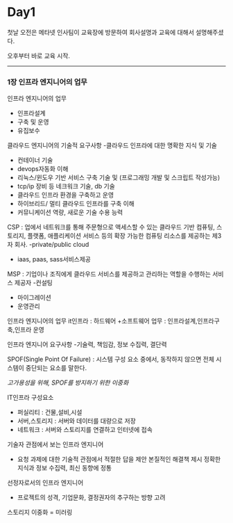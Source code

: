 # Day1

첫날 오전은 메타넷 인사팀이 교육장에 방문하여 회사설명과 교육에 대해서 설명해주셨다.

오후부터 바로 교육 시작.

---------------------------------------------------------------------------------------------------------------------------------------------------------------------------------------------------------------------

### 1장 인프라 엔지니어의 업무


인프라 엔지니어의 업무
- 인프라설계
- 구축 및 운영
- 유집보수


클라우드 엔지니어의 기술적 요구사항
-클라우드 인프라에 대한 명확한 지식 및 기술
- 컨테이너 기술
-  devops자동화 이해
- 리눅스/윈도우 기반 서비스 구축 기술 및 (프로그래밍 개발 및 스크립트 작성가능)
-  tcp/ip 장비 등 네크워크 기술, db 기술
- 클라우드 인프라 환경을 구축하고 운영
- 하이브리드/ 멀티 클라우드 인프라를 구축 이해
- 커뮤니케이션 역량, 새로운 기술 수용 능력


CSP : 업에서 네트워크를 통해 주문형으로 액세스할 수 있는 클라우드 기반 컴퓨팅, 스토리지, 플랫폼, 애플리케이션 서비스 등의 확장 가능한 컴퓨팅 리소스를 제공하는 제3자 회사.
-private/public cloud
- iaas, paas, sass서비스제공


MSP : 기업이나 조직에게 클라우드 서비스를 제공하고 관리하는 역할을 수행하는 서비스 제공자
-컨설팅
- 마이그레이션
- 운영관리


인프라 엔지니어의 업무
it인프라 : 하드웨어 +소프트웨어
업무 : 인프라설계,인프라구축,인프라 운영


인프라 엔지니어 요구사항
-기술력, 책임감, 정보 수집력, 결단력


SPOF(Single Point Of Failure) : 시스템 구성 요소 중에서, 동작하지 않으면 전체 시스템이 중단되는 요소를 말한다.

*고가용성을 위해, SPOF를 방지하기 위한 이중화*


IT인프라 구성요소
- 퍼실리티 : 건물,설비,시설
- 서버,스토리지 : 서버와 데이터를 대량으로 저장
- 네트워크 : 서버와 스토리지를 연결하고 인터넷에 접속

기술자 관점에서 보는 인프라 엔지니어
- 요청 과제에 대한 기술적 관점에서 적절한 답을 제안 본질적인
해결책 제시 정확한 지식과 정보 수집력, 최신 동향에 정통

선정자로서의 인프라 엔지니어
- 프로젝트의 성격, 기업문화, 결정권자의 추구하는 방향 고려


스토리지 이중화 = 미러링

